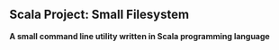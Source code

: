 ## **Scala Project: Small Filesystem**

**A small command line utility written in Scala programming language**